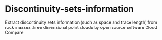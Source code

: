 # Discontinuity-sets-information
Extract discontinuity sets information (such as space and trace length) from rock masses three dimensional point clouds by open source software Cloud Compare

